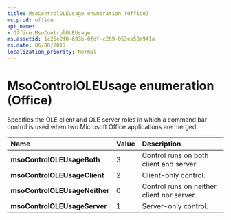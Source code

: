 ```yaml
---
title: MsoControlOLEUsage enumeration (Office)
ms.prod: office
api_name:
- Office.MsoControlOLEUsage
ms.assetid: 1c25e2f0-693b-0fdf-c269-063ea58a941a
ms.date: 06/08/2017
localization_priority: Normal
---
```



# MsoControlOLEUsage enumeration (Office)

Specifies the OLE client and OLE server roles in which a command bar control is used when two Microsoft Office applications are merged.



|Name|Value|Description|
|:-----|:-----|:-----|
|**msoControlOLEUsageBoth**|3|Control runs on both client and server.|
|**msoControlOLEUsageClient**|2|Client-only control.|
|**msoControlOLEUsageNeither**|0|Control runs on neither client nor server.|
|**msoControlOLEUsageServer**|1|Server-only control.|

